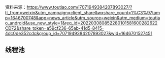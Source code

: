 资料来源：https://www.toutiao.com/i7071949384207893027/?tt_from=weixin&utm_campaign=client_share&wxshare_count=1%C3%97tamp=1646700748&app=news_article&utm_source=weixin&utm_medium=toutiao_android&use_new_style=1&req_id=202203080852280101581600282622CD72&share_token=a59cf236-65ab-41d5-8415-4dc0de352cdc&group_id=7071949384207893027&wid=1646701527451


## 线程池

